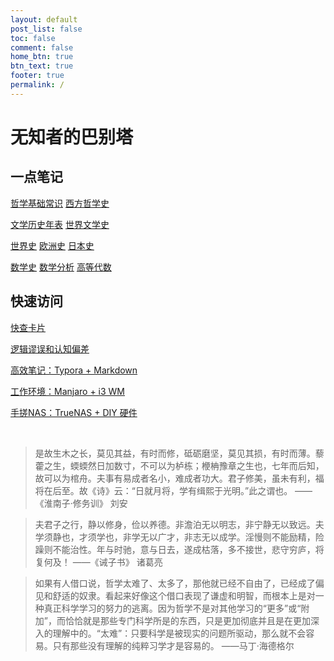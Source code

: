 ```yaml
---
layout: default
post_list: false
toc: false
comment: false
home_btn: true
btn_text: true
footer: true
permalink: /
---
```


# 无知者的巴别塔

## 一点笔记

[哲学基础常识](/phil/b.introduction)
[西方哲学史](/phil/c.history)

[文学历史年表](/lit/a.timelines)
[世界文学史](lit/b.history)

[世界史](/hist/a.timelines)
[欧洲史](/hist/d.europe)
[日本史](/hist/f.japan)

[数学史](/math/b.history)
[数学分析](/math/ca.analysis)
[高等代数](/math/da.algebra)


## 快速访问

[快查卡片](/ZHEAT)

[逻辑谬误和认知偏差](/wrtg/逻辑谬误和认知偏差)

[高效笔记：Typora + Markdown](/wrtg/Typora+Markdown)

[工作环境：Manjaro + i3 WM](/wrtg/Manjaro+i3wm)

[手搓NAS：TrueNAS + DIY 硬件](/wrtg/TrueNAS+DIY)

<br>


> 是故生木之长，莫见其益，有时而修，砥砺磨坚，莫见其损，有时而薄。藜藿之生，蝡蝡然日加数寸，不可以为栌栋；楩柟豫章之生也，七年而后知，故可以为棺舟。夫事有易成者名小，难成者功大。君子修美，虽未有利，福将在后至。故《诗》云：“日就月将，学有缉熙于光明。”此之谓也。 ——《淮南子·修务训》 刘安

> 夫君子之行，静以修身，俭以养德。非澹泊无以明志，非宁静无以致远。夫学须静也，才须学也，非学无以广才，非志无以成学。淫慢则不能励精，险躁则不能治性。年与时驰，意与日去，遂成枯落，多不接世，悲守穷庐，将复何及！ ——《诫子书》 诸葛亮

> 如果有人借口说，哲学太难了、太多了，那他就已经不自由了，已经成了偏见和舒适的奴隶。看起来好像这个借口表现了谦虚和明智，而根本上是对一种真正科学学习的努力的逃离。因为哲学不是对其他学习的“更多”或“附加”，而恰恰就是那些专门科学所是的东西，只是更加彻底并且是在更加深入的理解中的。“太难”：只要科学是被现实的问题所驱动，那么就不会容易。只有那些没有理解的纯粹习学才是容易的。 ——马丁·海德格尔